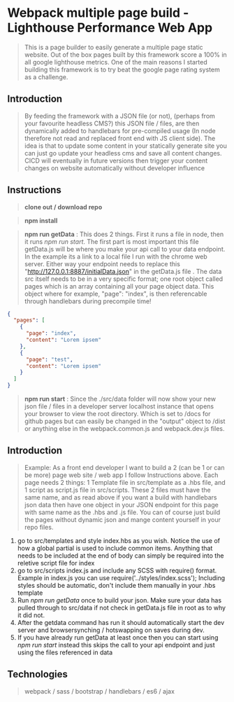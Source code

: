 # Webpack multiple page build - Lighthouse Performance Web App
> This is a page builder to easily generate a multiple page static website. Out of the box pages built by this framework score a 100% in all google lighthouse metrics. One of the main reasons I started building this framework is to try beat the google page rating system as a challenge.

## Introduction
> By feeding the framework with a JSON file (or not), (perhaps from your favourite headless CMS?) this JSON file / files, are then dynamically added to handlebars for pre-compiled usage (In node therefore not read and replaced front end with JS client side). The idea is that to update some content in your statically generate site you can just go update your headless cms and save all content changes. CICD will eventually in future versions then trigger your content changes on website automatically without developer influence

## Instructions
> **clone out / download repo**

> **npm install**

> **npm run getData** : This does 2 things. First it runs a file in node, then it runs *npm run start*. The first part is most important this file getData.js will be where you make your api call to your data endpoint. In the example its a link to a local file I run with the chrome web server. Either way your endpoint needs to replace this "http://127.0.0.1:8887/initialData.json" in the getData.js file . The data src itself needs to be in a very specific format; one root object called pages which is an array containing all your page object data. This object where for example, "page": "index", is then referencable through handlebars during precompile time!


```json
{
  "pages": [
    {
      "page": "index",
      "content": "Lorem ipsem"
    },
    {
      "page": "test",
      "content": "Lorem ipsem"
    }
  ]
}
```


> **npm run start** : Since the ./src/data folder will now show your new json file / files in a developer server localhost instance that opens your browser to view the root directory. Which is set to /docs for github pages but can easily be changed in the "output" object to /dist or anything else in the webpack.common.js and webpack.dev.js files.

## Introduction
> Example: As a front end developer I want to build a 2 (can be 1 or can be more) page web site / web app I follow Instructions above. Each page needs 2 things: 1 Template file in src/template as a .hbs file, and 1 script as script.js file in src/scripts. These 2 files must have the same name, and as read above if you want a build with handlebars json data then have one object in your JSON endpoint for this page with same name as the .hbs and .js file.
> You can of course just build the pages without dynamic json and mange content yourself in your repo files.

1. go to src/templates and style index.hbs as you wish. Notice the use of how a global partial is used to include common <head> items. Anything that needs to be included at the end of body can simply be required into the reletive script file for index
2. go to src/scripts index.js and include any SCSS with require() format. Example in index.js you can use require('../styles/index.scss'); Including styles should be automatic, don't include them manually in your .hbs template
3. Run *npm run getData* once to build your json. Make sure your data has pulled through to src/data if not check in getData.js file in root as to why it did not.
4. After the getdata command has run it should automatically start the dev server and browsersynching / hotswapping on saves during dev.
5. If you have already run getData at least once then you can start using *npm run start* instead this skips the call to your api endpoint and just using the files referenced in data

## Technologies
> webpack / sass / bootstrap / handlebars / es6 / ajax

